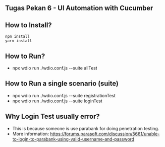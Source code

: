 ## Tugas Pekan 6 - UI Automation with Cucumber

## How to Install?

```
npm install
yarn install
```

## How to Run?
- npx wdio run ./wdio.conf.js --suite allTest

## How to Run a single scenario (suite)
- npx wdio run ./wdio.conf.js --suite registrationTest
- npx wdio run ./wdio.conf.js --suite loginTest

## Why Login Test usually error?
- This is because someone is use parabank for doing penetration testing.
- More information: https://forums.parasoft.com/discussion/5661/unable-to-login-to-parabank-using-valid-username-and-password